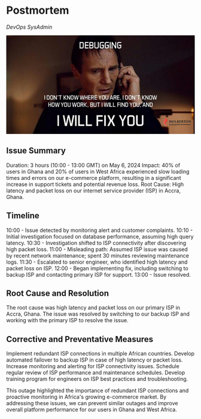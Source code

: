 # Postmortem
*DevOps* *SysAdmin*

![Debugging Mindset](debugging.jpg)

## Issue Summary
Duration: 3 hours (10:00 - 13:00 GMT) on May 6, 2024
Impact: 40% of users in Ghana and 20% of users in West Africa experienced slow loading times and errors on our e-commerce platform, resulting in a significant increase in support tickets and potential revenue loss.
Root Cause: High latency and packet loss on our internet service provider (ISP) in Accra, Ghana.


## Timeline
10:00 - Issue detected by monitoring alert and customer complaints.
10:10 - Initial investigation focused on database performance, assuming high query latency.
10:30 - Investigation shifted to ISP connectivity after discovering high packet loss.
11:00 - Misleading path: Assumed ISP issue was caused by recent network maintenance; spent 30 minutes reviewing maintenance logs.
11:30 - Escalated to senior engineer, who identified high latency and packet loss on ISP.
12:00 - Began implementing fix, including switching to backup ISP and contacting primary ISP for support.
13:00 - Issue resolved.


## Root Cause and Resolution
The root cause was high latency and packet loss on our primary ISP in Accra, Ghana. The issue was resolved by switching to our backup ISP and working with the primary ISP to resolve the issue.


## Corrective and Preventative Measures
Implement redundant ISP connections in multiple African countries.
Develop automated failover to backup ISP in case of high latency or packet loss.
Increase monitoring and alerting for ISP connectivity issues.
Schedule regular review of ISP performance and maintenance schedules.
Develop training program for engineers on ISP best practices and troubleshooting.


This outage highlighted the importance of redundant ISP connections and proactive monitoring in Africa's growing e-commerce market. By addressing these issues, we can prevent similar outages and improve overall platform performance for our users in Ghana and West Africa.
